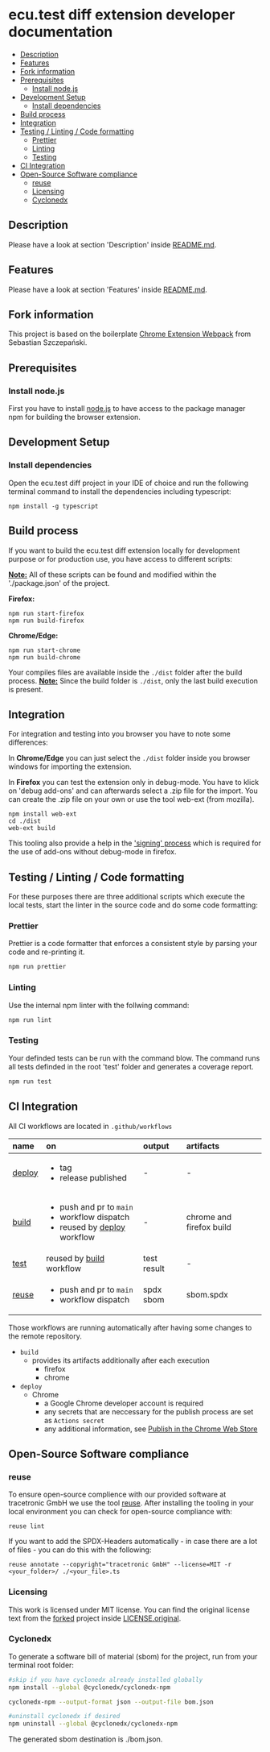 # ecu.test diff extension developer documentation <!-- omit in toc -->

- [Description](#description)
- [Features](#features)
- [Fork information](#fork-information)
- [Prerequisites](#prerequisites)
  - [Install node.js](#install-nodejs)
- [Development Setup](#development-setup)
  - [Install dependencies](#install-dependencies)
- [Build process](#build-process)
- [Integration](#integration)
- [Testing / Linting / Code formatting](#testing--linting--code-formatting)
  - [Prettier](#prettier)
  - [Linting](#linting)
  - [Testing](#testing)
- [CI Integration](#ci-integration)
- [Open-Source Software compliance](#open-source-software-compliance)
  - [reuse](#reuse)
  - [Licensing](#licensing)
  - [Cyclonedx](#cyclonedx)

## Description

Please have a look at section 'Description' inside [README.md](..\README.md#description).


## Features

Please have a look at section 'Features' inside [README.md](..\README.md#features).


## Fork information

This project is based on the boilerplate [Chrome Extension Webpack](https://github.com/sszczep/chrome-extension-webpack) from Sebastian Szczepański.


## Prerequisites

### Install node.js

First you have to install [node.js](https://nodejs.org/en/download) to have access to the package manager npm for building the browser extension.


## Development Setup

### Install dependencies

Open the ecu.test diff project in your IDE of choice and run the following terminal command to install the dependencies including typescript:

`npm install -g typescript`

## Build process

If you want to build the ecu.test diff extension locally for development purpose or for production use, you have access to different scripts:

**<u>Note:</u>** All of these scripts can be found and modified within the './package.json' of the project.

**Firefox:**

```
npm run start-firefox
npm run build-firefox
```

**Chrome/Edge:**

```
npm run start-chrome
npm run build-chrome
```
Your compiles files are available inside the `./dist` folder after the build process.
  **<u>Note:</u>** Since the build folder is `./dist`, only the last build execution is present.

## Integration

For integration and testing into you browser you have to note some differences:

In **Chrome/Edge** you can just select the `./dist` folder inside you browser windows for importing the extension.

In **Firefox** you can test the extension only in debug-mode. You have to klick on 'debug add-ons' and can afterwards select a .zip file for the import. You can create the .zip file on your own or use the tool web-ext (from mozilla). 
```
npm install web-ext
cd ./dist
web-ext build
```

This tooling also provide a help in the ['signing' process](https://extensionworkshop.com/documentation/develop/extensions-and-the-add-on-id/) which is required for the use of add-ons without debug-mode in firefox.

## Testing / Linting / Code formatting

For these purposes there are three additional scripts which execute the local tests, start the linter in the source code and do some code formatting:

### Prettier

Prettier is a code formatter that enforces a consistent style by parsing your code and re-printing it.

```bash
npm run prettier
```

### Linting

Use the internal npm linter with the follwing command:

```bash
npm run lint
```

### Testing

Your definded tests can be run with the command blow. The command runs all tests definded in the root 'test' folder and generates a coverage report.

```bash
npm run test
```

## CI Integration

All CI workflows are located in `.github/workflows`

| name                                      | on                                                                                                                                       | output      | artifacts                |
| :---------------------------------------- | :--------------------------------------------------------------------------------------------------------------------------------------- | :---------- | :----------------------- |
| [deploy](../.github/workflows/deploy.yml) | <ul><li>tag</li><li>release published</li></ul>                                                                                          | -           | -                        |
| [build](../.github/workflows/build.yml)   | <ul><li>push and pr to `main`</li><li>workflow dispatch</li><li>reused by [deploy](../.github/workflows/deploy.yml) workflow  </li></ul> | -           | chrome and firefox build |
| [test](../.github/workflows/test.yml)     | reused by [build](../.github/workflows/build.yml) workflow                                                                               | test result | -                        |
| [reuse](../.github/workflows/reuse.yml)   | <ul><li>push and pr to `main`</li><li>workflow dispatch</li></ul>                                                                        | spdx sbom   | sbom.spdx                |
  
Those workflows are running automatically after having some changes to the remote repository. 
* `build` 
  * provides its artifacts additionally after each execution
    * firefox
    * chrome
* `deploy`
  * Chrome
    * a Google Chrome developer account is required
    * any secrets that are neccessary for the publish process are set as `Actions secret`
    * any additional information, see [Publish in the Chrome Web Store](https://developer.chrome.com/docs/webstore/publish)


## Open-Source Software compliance

### reuse

To ensure open-source complience with our provided software at tracetronic GmbH we use the tool [reuse](https://reuse.readthedocs.io/en/stable/readme.html). After installing the tooling in your local environment you can check for open-source compliance with:

`reuse lint`

If you want to add the SPDX-Headers automatically - in case there are a lot of files - you can do this with the following:

`reuse annotate --copyright="tracetronic GmbH" --license=MIT -r <your_folder>/ ./<your_file>.ts`

### Licensing

This work is licensed under MIT license. You can find the original license text from the [forked](#fork-information) project inside [LICENSE.original](../LICENSE.original).

### Cyclonedx

To generate a software bill of material (sbom) for the project, run from your terminal root folder:

```bash
#skip if you have cyclonedx already installed globally
npm install --global @cyclonedx/cyclonedx-npm

cyclonedx-npm --output-format json --output-file bom.json

#uninstall cyclonedx if desired
npm uninstall --global @cyclonedx/cyclonedx-npm
```

The generated sbom destination is ./bom.json.
